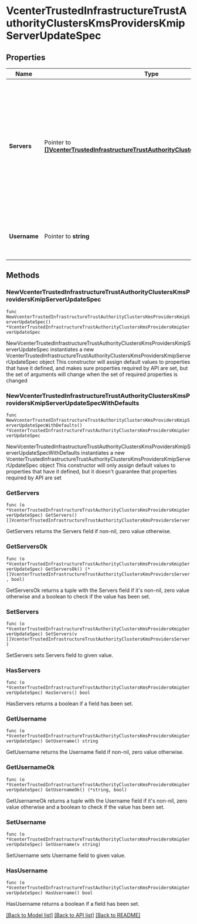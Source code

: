 # VcenterTrustedInfrastructureTrustAuthorityClustersKmsProvidersKmipServerUpdateSpec

## Properties

Name | Type | Description | Notes
------------ | ------------- | ------------- | -------------
**Servers** | Pointer to [**[]VcenterTrustedInfrastructureTrustAuthorityClustersKmsProvidersServer**](VcenterTrustedInfrastructureTrustAuthorityClustersKmsProvidersServer.md) | List of KMIP compliant key servers.   Key servers must be configured for active-active replication. If the server port is unset, a default value for KMIP&#39;s port will be used.     If unset, server configuration will remain unchanged. | [optional] 
**Username** | Pointer to **string** | Username for authentication.    If unset, username will remain unchanged. | [optional] 

## Methods

### NewVcenterTrustedInfrastructureTrustAuthorityClustersKmsProvidersKmipServerUpdateSpec

`func NewVcenterTrustedInfrastructureTrustAuthorityClustersKmsProvidersKmipServerUpdateSpec() *VcenterTrustedInfrastructureTrustAuthorityClustersKmsProvidersKmipServerUpdateSpec`

NewVcenterTrustedInfrastructureTrustAuthorityClustersKmsProvidersKmipServerUpdateSpec instantiates a new VcenterTrustedInfrastructureTrustAuthorityClustersKmsProvidersKmipServerUpdateSpec object
This constructor will assign default values to properties that have it defined,
and makes sure properties required by API are set, but the set of arguments
will change when the set of required properties is changed

### NewVcenterTrustedInfrastructureTrustAuthorityClustersKmsProvidersKmipServerUpdateSpecWithDefaults

`func NewVcenterTrustedInfrastructureTrustAuthorityClustersKmsProvidersKmipServerUpdateSpecWithDefaults() *VcenterTrustedInfrastructureTrustAuthorityClustersKmsProvidersKmipServerUpdateSpec`

NewVcenterTrustedInfrastructureTrustAuthorityClustersKmsProvidersKmipServerUpdateSpecWithDefaults instantiates a new VcenterTrustedInfrastructureTrustAuthorityClustersKmsProvidersKmipServerUpdateSpec object
This constructor will only assign default values to properties that have it defined,
but it doesn't guarantee that properties required by API are set

### GetServers

`func (o *VcenterTrustedInfrastructureTrustAuthorityClustersKmsProvidersKmipServerUpdateSpec) GetServers() []VcenterTrustedInfrastructureTrustAuthorityClustersKmsProvidersServer`

GetServers returns the Servers field if non-nil, zero value otherwise.

### GetServersOk

`func (o *VcenterTrustedInfrastructureTrustAuthorityClustersKmsProvidersKmipServerUpdateSpec) GetServersOk() (*[]VcenterTrustedInfrastructureTrustAuthorityClustersKmsProvidersServer, bool)`

GetServersOk returns a tuple with the Servers field if it's non-nil, zero value otherwise
and a boolean to check if the value has been set.

### SetServers

`func (o *VcenterTrustedInfrastructureTrustAuthorityClustersKmsProvidersKmipServerUpdateSpec) SetServers(v []VcenterTrustedInfrastructureTrustAuthorityClustersKmsProvidersServer)`

SetServers sets Servers field to given value.

### HasServers

`func (o *VcenterTrustedInfrastructureTrustAuthorityClustersKmsProvidersKmipServerUpdateSpec) HasServers() bool`

HasServers returns a boolean if a field has been set.

### GetUsername

`func (o *VcenterTrustedInfrastructureTrustAuthorityClustersKmsProvidersKmipServerUpdateSpec) GetUsername() string`

GetUsername returns the Username field if non-nil, zero value otherwise.

### GetUsernameOk

`func (o *VcenterTrustedInfrastructureTrustAuthorityClustersKmsProvidersKmipServerUpdateSpec) GetUsernameOk() (*string, bool)`

GetUsernameOk returns a tuple with the Username field if it's non-nil, zero value otherwise
and a boolean to check if the value has been set.

### SetUsername

`func (o *VcenterTrustedInfrastructureTrustAuthorityClustersKmsProvidersKmipServerUpdateSpec) SetUsername(v string)`

SetUsername sets Username field to given value.

### HasUsername

`func (o *VcenterTrustedInfrastructureTrustAuthorityClustersKmsProvidersKmipServerUpdateSpec) HasUsername() bool`

HasUsername returns a boolean if a field has been set.


[[Back to Model list]](../README.md#documentation-for-models) [[Back to API list]](../README.md#documentation-for-api-endpoints) [[Back to README]](../README.md)


